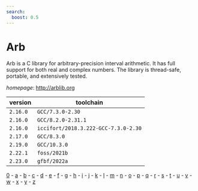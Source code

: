 ```yaml
---
search:
  boost: 0.5
---
```

# Arb

Arb is a C library for arbitrary-precision interval arithmetic.  It has full support for both real and complex numbers. The library is thread-safe,  portable, and extensively tested.

*homepage*: <http://arblib.org>

version | toolchain
--------|----------
``2.16.0`` | ``GCC/7.3.0-2.30``
``2.16.0`` | ``GCC/8.2.0-2.31.1``
``2.16.0`` | ``iccifort/2018.3.222-GCC-7.3.0-2.30``
``2.17.0`` | ``GCC/8.3.0``
``2.19.0`` | ``GCC/10.3.0``
``2.22.1`` | ``foss/2021b``
``2.23.0`` | ``gfbf/2022a``

[0](../0/index.md) - [a](../a/index.md) - [b](../b/index.md) - [c](../c/index.md) - [d](../d/index.md) - [e](../e/index.md) - [f](../f/index.md) - [g](../g/index.md) - [h](../h/index.md) - [i](../i/index.md) - [j](../j/index.md) - [k](../k/index.md) - [l](../l/index.md) - [m](../m/index.md) - [n](../n/index.md) - [o](../o/index.md) - [p](../p/index.md) - [q](../q/index.md) - [r](../r/index.md) - [s](../s/index.md) - [t](../t/index.md) - [u](../u/index.md) - [v](../v/index.md) - [w](../w/index.md) - [x](../x/index.md) - [y](../y/index.md) - [z](../z/index.md)

